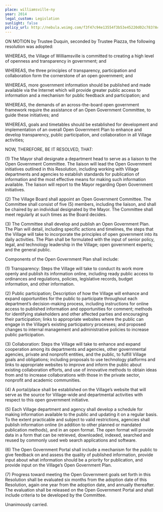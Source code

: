 ```yaml
---
place: williamsville-ny
year: 2014
legal_custom: Legislation
sunlight: false
policy_url: http://nebula.wsimg.com/f3f47c94e13554f3b53e45220d02c783?AccessKeyId=EB836F96604CFAA85CBF=0=1
---
```


<p/> <p>ON MOTION by Trustee Duquin, seconded by Trustee Piazza, the following resolution was adopted:</p> <p>WHEREAS, the Village of Williamsville is committed to creating a high level of openness and transparency in government; and</p> <p>WHEREAS, the three principles of transparency, participation and collaboration form the cornerstone of an open government; and</p> <p>WHEREAS, more government information should be published and made available via the Internet which will provide greater public access to information and a mechanism for public feedback and participation; and</p> <p>WHEREAS, the demands of an across-the-board open government framework require the assistance of an Open Government Committee, to guide these initiatives; and</p> <p>WHEREAS, goals and timetables should be established for development and implementation of an overall Open Government Plan to enhance and develop transparency, public participation, and collaboration in all Village activities;</p> <p/> <p>NOW, THEREFORE, BE IT RESOLVED, THAT:</p> <p>(1) The Mayor shall designate a department head to serve as a liaison to the Open Government Committee. The liaison will lead the Open Government initiatives outlined in this Resolution, including working with Village departments and agencies to establish standards for publication of information and the most effective means for making such information available. The liaison will report to the Mayor regarding Open Government initiatives.</p> <p>(2) The Village Board shall appoint an Open Government Committee. The Committee shall consist of five (5) members, including the liaison, and shall be chaired by an individual designated by the Mayor. The Committee shall meet regularly at such times as the Board decides.</p> <p>(3) The Committee shall develop and publish an Open Government Plan. The Plan will detail, including specific actions and timelines, the steps that the Village will take to incorporate the principles of open government into its daily activities. The Plan shall be formulated with the input of senior policy, legal, and technology leadership in the Village; open government experts; and the general public.</p> <p/> <p>Components of the Open Government Plan shall include:</p> <p>(1) Transparency: Steps the Village will take to conduct its work more openly and publish its information online, including ready public access to ordinances and regulations, policies, legislative records, budget information, and other information.</p> <p>(2) Public participation; Description of how the Village will enhance and expand opportunities for the public to participate throughout each department’s decision-making process, including instructions for online access to published information and opportunities for comment; methods for identifying stakeholders and other affected parties and encouraging their participation; links to appropriate websites where the public can engage in the Village’s existing participatory processes; and proposed changes to internal management and administrative policies to increase public participation.</p> <p>(3) Collaboration: Steps the Village will take to enhance and expand cooperation among its departments and agencies, other governmental agencies, private and nonprofit entities, and the public, to fulfill Village goals and obligations; including proposals to use technology platforms and links to appropriate websites to improve and inform the public about existing collaboration efforts, and use of innovative methods to obtain ideas from and to increase collaborations with those in the private sector, nonprofit and academic communities.</p> <p>(4) A portal/place shall be established on the Village’s website that will serve as the source for Village-wide and departmental activities with respect to this open government initiative.</p> <p>(5) Each Village department and agency shall develop a schedule for making information available to the public and updating it on a regular basis. To the extent practicable and subject to valid restrictions, agencies shall publish information online (in addition to other planned or mandated publication methods), and in an open format. The open format will provide data in a form that can be retrieved, downloaded, indexed, searched and reused by commonly used web search applications and software.</p> <p>(6) The Open Government Portal shall include a mechanism for the public to give feedback on and assess the quality of published information, provide input about what information should be a priority for publication, and provide input on the Village’s Open Government Plan.</p> <p>(7) Progress toward meeting the Open Government goals set forth in this Resolution shall be evaluated six months from the adoption date of this Resolution, again one year from the adoption date, and annually thereafter. The evaluation shall be released on the Open Government Portal and shall include criteria to be developed by the Committee.</p> <p/> <p>Unanimously carried. </p> <p/> <p/>
